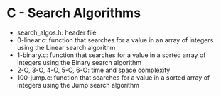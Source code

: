 # C - Search Algorithms
* search_algos.h: header file
* 0-linear.c: function that searches for a value in an array of integers using the Linear search algorithm
* 1-binary.c: function that searches for a value in a sorted array of integers using the Binary search algorithm
* 2-O, 3-O, 4-O, 5-O, 6-O: time and space complexity
* 100-jump.c: function that searches for a value in a sorted array of integers using the Jump search algorithm
